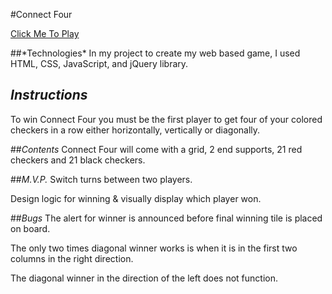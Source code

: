 #Connect Four

<a href='https://dylancoleman33.github.io/Connect_Four/'>Click Me To Play </a> 

<Enter>
##*Technologies*
In my project to create my web based game, I used HTML, CSS, JavaScript, and jQuery library. 

## *Instructions*
<Enter>
To win Connect Four you must be the first player to get four of your colored checkers in a row either horizontally, vertically or diagonally. 

##*Contents*
Connect Four will come with a grid, 2 end supports, 21 red checkers and 21 black checkers.

##*M.V.P.*
Switch turns between two players.
<p>Design logic for winning & visually display which player won.

##*Bugs*
The alert for winner is announced before final winning tile is placed on board. 
<p>
The only two times diagonal winner works is when it is in the first two columns in the right direction. 
<p>
The diagonal winner in the direction of the left does not function. 
<p>

